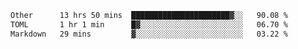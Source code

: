 <!--START_SECTION:waka-->

```txt
Other      13 hrs 50 mins  ██████████████████████▓░░   90.08 %
TOML       1 hr 1 min      █▓░░░░░░░░░░░░░░░░░░░░░░░   06.70 %
Markdown   29 mins         ▓░░░░░░░░░░░░░░░░░░░░░░░░   03.22 %
```

<!--END_SECTION:waka-->